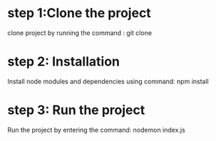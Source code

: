 
# step 1:Clone the project
clone project by running the command : git clone <source>

# step 2: Installation
Install node modules and dependencies using command: npm install

# step 3: Run the project 
Run the project by entering the command: nodemon index.js

